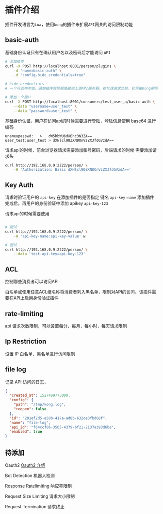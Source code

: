 # 插件介绍
插件开发语言为`Lua`，使用`kong`的插件来扩展`API`网关的访问限制功能

## basic-auth 
基础身份认证只有在确认用户名以及密码后才能访问 `API`

```sh
# 添加插件
curl -X POST http://localhost:8001/person/plugins \
    -d "name=basic-auth" \
    -d "config.hide_credentials=true"

# hide_credentials
# 一个可选布尔值，通知插件将凭据隐藏到上游API服务器。在代理请求之前，它将由Kong删除

# 添加一个用户
curl -X POST http://localhost:8001/consumers/test_user_a/basic-auth \
    --data "username=user_test" \
    --data "password=user_test" \
```

基础身份认证，用户在访问api的时候需要进行登陆，登陆信息使用 base64 进行编码 

```
unameupasswd:   >   dW5hbWU6dXBhc3N3ZA==
user_test:user_test > dXNlcl90ZXN0OnVzZXJfdGVzdA==
```

请求api的时候，前台浏览器请求需要添加账号密码，后端请求的时候 需要添加请求头

```sh
curl http://192.168.0.9:2222/person/ \
    -H 'Authorization: Basic dXNlcl90ZXN0OnVzZXJfdGVzdA==' 
```


## Key Auth

请求时验证用户的 `api-key`
在添加插件的是否指定 键名 `api-key-name`
添加插件完成后，再用户的身份验证中添加 apikey `api-key-123`

请求api的时候需要使用 
```sh

# 测试
curl http://192.168.0.9:2222/person/ \
    -H 'api-key-name:api-key-value' w

# 测试
curl http://192.168.0.9:2222/person/ \
    --data 'test-api-key=api-key-123'

```

## ACL

控制哪些消费者可以访问API

白名单或使用任意ACL组名称将消费者列入黑名单，限制对API的访问。该插件需要在API上启用身份验证插件







## rate-limiting
api 请求次数限制，可以设置每分，每月，每小时，每天请求限制


## Ip Restriction
设置 IP 白名单、黑名单进行访问限制


## file log
记录 API 访问的日志，
```json
{
  "created_at": 1527489775000,
  "config": {
    "path": "/tmp/kong.log",
    "reopen": false
  },
  "id": "291ef2d5-e50b-417a-ad8b-632ce3fbd68f",
  "name": "file-log",
  "api_id": "f64ccf06-3505-4379-bf21-2137a390d6be",
  "enabled": true
}
```

## 待添加

Oauth2   [Oauth2 介绍](http://www.ruanyifeng.com/blog/2014/05/oauth_2_0.html)

Bot Detection  机器人检测

Response Ratelimiting 响应率限制

Request Size Limiting 请求大小限制

Request Termination 请求终止